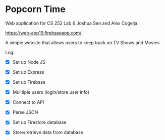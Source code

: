 # Popcorn Time
Web application for CS 252 Lab 6
Joshua Sen and Alex Cogelja

https://web-app19.firebaseapp.com/

A simple website that allows users to keep track on TV Shows and Movies

Log:
- [X] Set up Node JS
- [X] Set up Express
- [X] Set up Firebase
- [X] Mulitiple users (login/store user info)
- [X] Connect to API
- [X] Parse JSON
- [X] Set up Firestore database
- [X] Store/retrieve data from database


